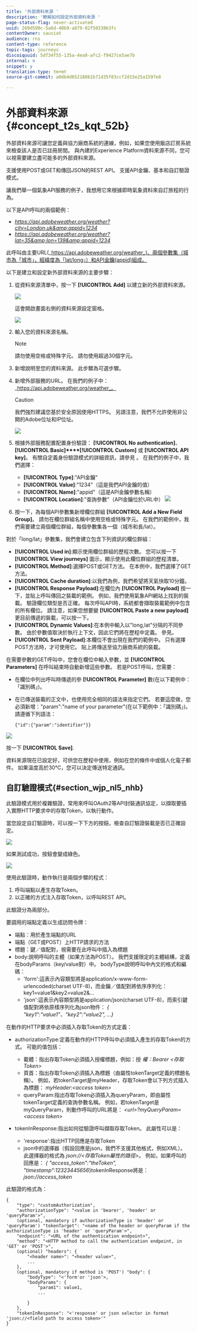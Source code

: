 ```yaml
---
title: '外部資料來源 '
description: '瞭解如何設定外部資料來源 '
page-status-flag: never-activated
uuid: 269d590c-5a6d-40b9-a879-02f5033863fc
contentOwner: sauviat
audience: rns
content-type: reference
topic-tags: journeys
discoiquuid: 5df34f55-135a-4ea8-afc2-f9427ce5ae7b
internal: n
snippet: y
translation-type: tm+mt
source-git-commit: a0db4d65218861b71d35f83ccf2d15e25a1597e8

---
```




# 外部資料來源 {#concept_t2s_kqt_52b}

外部資料來源可讓您定義與協力廠商系統的連線，例如，如果您使用飯店訂房系統來檢查該人是否已註冊房間。 與內建的Experience Platform資料來源不同，您可以視需要建立盡可能多的外部資料來源。

支援使用POST或GET和傳回JSON的REST API。 支援API金鑰、基本和自訂驗證模式。

讓我們舉一個氣象API服務的例子，我想用它來根據即時氣象資料來自訂旅程的行為。

以下是API呼叫的兩個範例：

* _https://api.adobeweather.org/weather?city=London,uk&amp;appid=1234_
* _https://api.adobeweather.org/weather?lat=35&amp;lon=139&amp;appid=1234_

此呼叫由主要URL(_https://api.adobeweather.org/weather_)、兩個參數集（城市為「城市」，經緯度為「lat/long」）和API金鑰(appid)組成。

以下是建立和設定新外部資料來源的主要步驟：

1. 從資料來源清單中，按一下 **[!UICONTROL Add]** 以建立新的外部資料來源。

   ![](../assets/journey25.png)

   這會開啟畫面右側的資料來源設定窗格。

   ![](../assets/journey26.png)

1. 輸入您的資料來源名稱。

   >[!NOTE]
   >
   >請勿使用空格或特殊字元。 請勿使用超過30個字元。

1. 新增說明至您的資料來源。 此步驟為可選步驟。
1. 新增外部服務的URL。 在我們的例子中： _https://api.adobeweather.org/weather_。

   >[!CAUTION]
   >
   >我們強烈建議您基於安全原因使用HTTPS。 另請注意，我們不允許使用非公開的Adobe位址和IP位址。

   ![](../assets/journey27.png)

1. 根據外部服務配置配置身份驗證： **[!UICONTROL No authentication]**、 **[!UICONTROL Basic]****[!UICONTROL Custom]** 或 **[!UICONTROL API key]**。 有關自定義身份驗證模式的詳細資訊，請參見 [](../datasource/external-data-sources.md#section_wjp_nl5_nhb)。 在我們的例子中，我們選擇：


   * **[!UICONTROL Type]**:&quot;API金鑰&quot;
   * **[!UICONTROL Value]**:&quot;1234&quot;（這是我們API金鑰的值）
   * **[!UICONTROL Name]**:&quot;appid&quot;（這是API金鑰參數名稱）
   * **[!UICONTROL Location]**:&quot;查詢參數&quot;（API金鑰位於URL中）
   ![](../assets/journey28.png)

1. 按一下，為每個API參數集新增欄位群組 **[!UICONTROL Add a New Field Group]**。 請勿在欄位群組名稱中使用空格或特殊字元。 在我們的範例中，我們需要建立兩個欄位群組，每個參數集各一個（城市和長/lat）。

對於「long/lat」參數集，我們會建立包含下列資訊的欄位群組：

* **[!UICONTROL Used in]**:顯示使用欄位群組的歷程次數。 您可以按一下 **[!UICONTROL View journeys]** 圖示，顯示使用此欄位群組的歷程清單。
* **[!UICONTROL Method]**:選擇POST或GET方法。 在本例中，我們選擇了GET方法。
* **[!UICONTROL Cache duration]**:以我們為例，我們希望將天氣快取10分鐘。
* **[!UICONTROL Response Payload]**:在欄位內 **[!UICONTROL Payload]** 按一下，並貼上呼叫傳回之裝載的範例。 例如，我們使用氣象API網站上找到的裝載。 驗證欄位類型是否正確。 每次呼叫API時，系統都會擷取裝載範例中包含的所有欄位。 請注意，如果您想要變 **[!UICONTROL Paste a new payload]** 更目前傳遞的裝載，可以按一下。
* **[!UICONTROL Dynamic Values]**:在本例中輸入以&quot;long,lat&quot;分隔的不同參數。 由於參數值取決於執行上下文，因此它們將在歷程中定義。 參見[](../expression/expressionadvanced.md)。
* **[!UICONTROL Sent Payload]**:本欄位不會出現在我們的範例中。 只有選擇POST方法時，才可使用它。 貼上將傳送至協力廠商系統的裝載。

在需要參數的GET呼叫中，您會在欄位中輸入參數，並 **[!UICONTROL Parameters]** 在呼叫結束時自動新增這些參數。 若是POST呼叫，您需要：

* 在欄位中列出呼叫時傳遞的參 **[!UICONTROL Parameter]** 數(在以下範例中：「識別碼」)。
* 在已傳送裝載的正文中，也使用完全相同的語法來指定它們。 若要這麼做，您必須新增：&quot;param&quot;:&quot;name of your parameter&quot;(在以下範例中：「識別碼」)。 請遵循下列語法：

   ```
   {"id":{"param":"identifier"}}
   ```

![](../assets/journey29.png)

按一下 **[!UICONTROL Save]**.

資料來源現在已設定好，可供您在歷程中使用，例如在您的條件中或個人化電子郵件。 如果溫度高於30°C，您可以決定傳送特定通訊。

## 自訂驗證模式{#section_wjp_nl5_nhb}

此驗證模式用於複雜驗證，常用來呼叫OAuth2等API封裝通訊協定，以擷取要插入實際HTTP要求中的存取Token，以執行動作。

當您設定自訂驗證時，可以按一下下方的按鈕，檢查自訂驗證裝載是否已正確設定。

![](../assets/journey29-bis.png)

如果測試成功，按鈕會變成綠色。

![](../assets/journey29-ter.png)

使用此驗證時，動作執行是兩個步驟的程式：

1. 呼叫端點以產生存取Token。
1. 以正確的方式注入存取Token，以呼叫REST API。

此驗證分為兩部分。

要調用的端點定義以生成訪問令牌：

* 端點：用於產生端點的URL
* 端點（GET或POST）上HTTP請求的方法
* 標題：鍵／值配對，視需要在此呼叫中插入為標題
* body:說明呼叫的主體（如果方法為POST）。 我們支援限定的主體結構，定義在bodyParams（key/value對）中。 bodyType說明呼叫中內文的格式和編碼：
   * &#39;form&#39;:這表示內容類型將是application/x-www-form-urlencoded(charset UTF-8)，而金鑰／值配對將依序序列化：key1=value1&amp;key2=value2&amp;...
   * &#39;json&#39;:這表示內容類型將是application/json(charset UTF-8)，而索引鍵值配對將依原樣序列化為json物件： _{ &quot;key1&quot;:&quot;value1&quot;、&quot;key2&quot;:&quot;value2&quot;, ...}_

在動作的HTTP要求中必須插入存取Token的方式定義：

* authorizationType:定義在動作的HTTP呼叫中必須插入產生的存取Token的方式。 可能的值包括：

   * 載體：指出存取Token必須插入授權標題，例如：授 _權：Bearer &lt;存取Token>_
   * 頁首：指出存取Token必須插入為標題（由屬性tokenTarget定義的標題名稱）。 例如，若tokenTarget是myHeader，存取Token會以下列方式插入為標題： _myHeader:&lt;access token>_
   * queryParam:指出存取Token必須插入為queryParam，即由屬性tokenTarget定義的查詢參數名稱。 例如，若tokenTarget是myQueryParam，則動作呼叫的URL將是： _&lt;url>?myQueryParam=&lt;access token>_

* tokenInResponse:指出如何從驗證呼叫擷取存取Token。 此屬性可以是：
   * &#39;response&#39;:指出HTTP回應是存取Token
   * json中的選擇器（假設回應是json，我們不支援其他格式，例如XML）。 此選擇器的格式為 _json://&lt;存取Token屬性的路徑>_。 例如，如果呼叫的回應是： _{ &quot;access_token&quot;:&quot;theToken&quot;, &quot;timestamp&quot;:12323445656_}tokenInResponse將是： _json://access_token_

此驗證的格式為：

```
{
    "type": "customAuthorization",
    "authorizationType": "<value in 'bearer', 'header' or 'queryParam'>",
    (optional, mandatory if authorizationType is 'header' or 'queryParam') "tokenTarget": "<name of the header or queryParam if the authorizationType is 'header' or 'queryParam'>",
    "endpoint": "<URL of the authentication endpoint>",
    "method": "<HTTP method to call the authentication endpoint, in 'GET' or 'POST'>",
    (optional) "headers": {
        "<header name>": "<header value>",
        ...
    },
    (optional, mandatory if method is 'POST') "body": {
        "bodyType": "<'form'or 'json'>,
        "bodyParams": {
            "param1": value1,
            ...

        }
    },
    "tokenInResponse": "<'response' or json selector in format 'json://<field path to access token>'"
}
```
